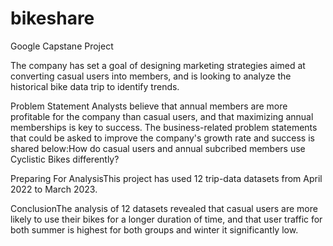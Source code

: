 # bikeshare
Google Capstane Project

The company has set a goal of designing marketing strategies aimed at converting casual users into members, and is looking to analyze the historical bike data trip to identify trends.


Problem Statement Analysts believe that annual members are more profitable for the company than casual users, and that maximizing annual memberships is key to success.
The business-related problem statements that could be asked to improve the company's growth rate and success is shared below:How do casual users and annual subcribed members use Cyclistic Bikes differently?

Preparing For AnalysisThis project has used 12 trip-data datasets from April 2022 to March 2023.


ConclusionThe analysis of 12 datasets revealed that casual users are more likely to use their bikes for a longer duration of time, and that user traffic for both summer is highest for both groups and winter it significantly low.
